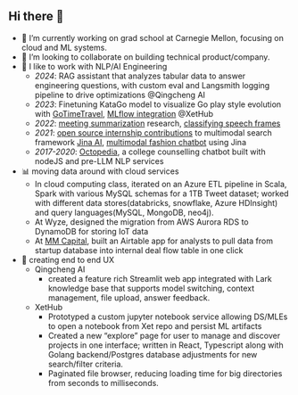 ## Hi there 👋

- 🔭 I’m currently working on grad school at Carnegie Mellon, focusing on cloud and ML systems.
- 👯 I’m looking to collaborate on building technical product/company.
- 👾 I like to work with NLP/AI Engineering
  - _2024_: RAG assistant that analyzes tabular data to answer engineering questions, with custom eval and Langsmith logging pipeline to drive optimizations @Qingcheng AI
  - _2023_: Finetuning KataGo model to visualize Go play style evolution with [GoTimeTravel](https://github.com/Kelton8Z/GoTimeTravel), [MLflow integration](https://github.com/xetdata/MLflow-XetHub) @XetHub
  - _2022_: [meeting summarization](https://github.com/Kelton8Z/meeting_summarizer) research, [classifying speech frames](https://github.com/Kelton8Z/speech_frame_classifier)
  - _2021_: [open source internship contributions](https://github.com/jina-ai/jina/pulls?q=is%3Apr+author%3AKelton8Z+is%3Aclosed) to multimodal search framework [Jina AI](https://github.com/jina-ai), [multimodal fashion chatbot](https://github.com/Kelton8Z/multimodal_fashion_chatbot) using Jina
  - _2017-2020_: [Octopedia](https://github.com/Kelton8Z/Octopedia2020), a college counselling chatbot built with nodeJS and pre-LLM NLP services
- 📊 moving data around with cloud services
  - In cloud computing class, iterated on an Azure ETL pipeline in Scala, Spark with various MySQL schemas for a 1TB Tweet dataset; worked with different data stores(databricks, snowflake, Azure HDInsight) and query languages(MySQL, MongoDB, neo4j).
  - At Wyze, designed the migration from AWS Aurora RDS to DynamoDB for storing IoT data 
  - At [MM Capital](https://www.mmcapital.cn), built an Airtable app for analysts to pull data from startup database into internal deal flow table in one click  
- 🤩 creating end to end UX
  - Qingcheng AI
    - created a feature rich Streamlit web app integrated with Lark knowledge base that supports model switching, context management, file upload, answer feedback. 
  - XetHub
    - Prototyped a custom jupyter notebook service allowing DS/MLEs to open a notebook from Xet repo and persist ML artifacts 
    - Created a new “explore” page for user to manage and discover projects in one interface; written in React, Typescript along with Golang backend/Postgres database adjustments for new search/filter criteria.
    - Paginated file browser, reducing loading time for big directories from seconds to milliseconds.
